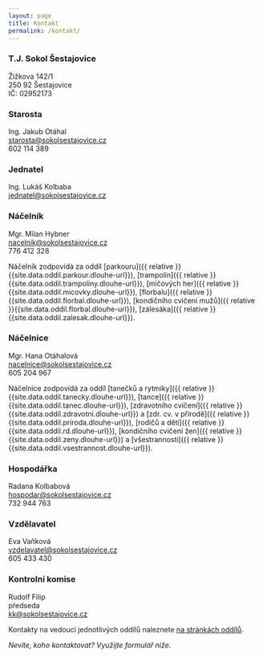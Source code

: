 ```yaml
---
layout: page
title: Kontakt
permalink: /kontakt/
---
```


### T.J. Sokol Šestajovice

Žižkova 142/1  
250 92 Šestajovice  
IČ: 02952173  

### Starosta

Ing. Jakub Otáhal  
[starosta@sokolsestajovice.cz](mailto:starosta@sokolsestajovice.cz)  
602 114 389

### Jednatel

Ing. Lukáš Kolbaba  
[jednatel@sokolsestajovice.cz](mailto:jednatel@sokolsestajovice.cz)  

### Náčelník

Mgr. Milan Hybner  
[nacelnik@sokolsestajovice.cz](mailto:nacelnik@sokolsestajovice.cz)  
776 412 328

Náčelník zodpovídá za oddíl
[parkouru]({{ relative }}{{site.data.oddil.parkour.dlouhe-url}}),
[trampolín]({{ relative }}{{site.data.oddil.trampoliny.dlouhe-url}}),
[míčových her]({{ relative }}{{site.data.oddil.micovky.dlouhe-url}}),
[florbalu]({{ relative }}{{site.data.oddil.florbal.dlouhe-url}}),
[kondičního cvičení mužů]({{ relative }}{{site.data.oddil.florbal.dlouhe-url}}),
[zálesáka]({{ relative }}{{site.data.oddil.zalesak.dlouhe-url}}).

### Náčelnice

Mgr. Hana Otáhalová  
[nacelnice@sokolsestajovice.cz](mailto:nacelnice@sokolsestajovice.cz)   
605 204 967

Náčelnice zodpovídá za oddíl 
[tanečků a rytmiky]({{ relative }}{{site.data.oddil.tanecky.dlouhe-url}}), 
[tance]({{ relative }}{{site.data.oddil.tanec.dlouhe-url}}), 
[zdravotního cvičení]({{ relative }}{{site.data.oddil.zdravotni.dlouhe-url}}) a 
[zdr. cv. v přírodě]({{ relative }}{{site.data.oddil.priroda.dlouhe-url}}), 
[rodičů a dětí]({{ relative }}{{site.data.oddil.rd.dlouhe-url}}), 
[kondičního cvičení žen]({{ relative }}{{site.data.oddil.zeny.dlouhe-url}}) a 
[všestrannosti]({{ relative }}{{site.data.oddil.vsestrannost.dlouhe-url}}).

### Hospodářka

Radana Kolbabová  
[hospodar@sokolsestajovice.cz](mailto:hospodar@sokolsestajovice.cz)  
732 944 763

### Vzdělavatel

Eva Vaňková  
[vzdelavatel@sokolsestajovice.cz](mailto:vzdelavatel@sokolsestajovice.cz)  
605 433 430

### Kontrolní komise

Rudolf Filip  
předseda  
[kk@sokolsestajovice.cz](mailto:kk@sokolsestajovice.cz)  

Kontakty na vedoucí jednotlivých oddílů naleznete [na stránkách oddílů](/index.html#oddily).

_Nevíte, koho kontaktovat? Využijte formulář níže._
